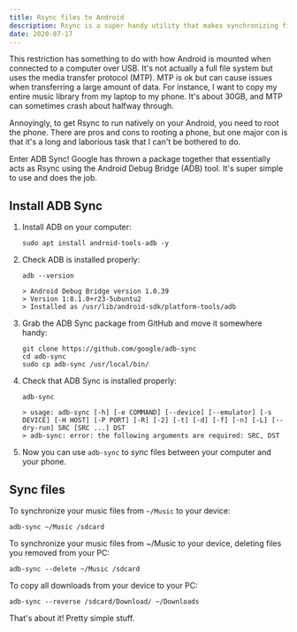 ```yaml
---
title: Rsync files to Android
description: Rsync is a super handy utility that makes synchronizing files between two systems incredibly simple. Unfortunately, Android doesn't allow users to use this utility straight out of the box. This post discusses why the restrictions exist and how to get around them using ADB-sync.
date: 2020-07-17
---
```


This restriction has something to do with how Android is mounted when connected to a computer over USB. It's not actually a full file system but uses the media transfer protocol (MTP). MTP is ok but can cause issues when transferring a large amount of data. For instance, I want to copy my entire music library from my laptop to my phone. It's about 30GB, and MTP can sometimes crash about halfway through.

Annoyingly, to get Rsync to run natively on your Android, you need to root the phone. There are pros and cons to rooting a phone, but one major con is that it's a long and laborious task that I can't be bothered to do.

Enter ADB Sync! Google has thrown a package together that essentially acts as Rsync using the Android Debug Bridge (ADB) tool. It's super simple to use and does the job.

## Install ADB Sync

1. Install ADB on your computer:

    ```shell
    sudo apt install android-tools-adb -y
    ```

1. Check ADB is installed properly:

    ```shell
    adb --version

    > Android Debug Bridge version 1.0.39
    > Version 1:8.1.0+r23-5ubuntu2
    > Installed as /usr/lib/android-sdk/platform-tools/adb
    ```

1. Grab the ADB Sync package from GitHub and move it somewhere handy:

    ```shell
    git clone https://github.com/google/adb-sync
    cd adb-sync
    sudo cp adb-sync /usr/local/bin/
    ```

1. Check that ADB Sync is installed properly:

    ```shell
    adb-sync
    
    > usage: adb-sync [-h] [-e COMMAND] [--device] [--emulator] [-s DEVICE] [-H HOST] [-P PORT] [-R] [-2] [-t] [-d] [-f] [-n] [-L] [--dry-run] SRC [SRC ...] DST
    > adb-sync: error: the following arguments are required: SRC, DST
    ```

1. Now you can use `adb-sync` to _sync_ files between your computer and your phone.

## Sync files

To synchronize your music files from `~/Music` to your device:

```shell
adb-sync ~/Music /sdcard
```

To synchronize your music files from ~/Music to your device, deleting files you removed from your PC:

```shell
adb-sync --delete ~/Music /sdcard
```

To copy all downloads from your device to your PC:

```shell
adb-sync --reverse /sdcard/Download/ ~/Downloads
```

That's about it! Pretty simple stuff.

